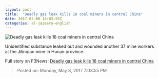 ```yaml
---
layout: post
title:  "Deadly gas leak kills 18 coal miners in central China"
date: 2017-05-08 14:03:55Z
categories: al-jazeera-english
---
```


![Deadly gas leak kills 18 coal miners in central China](http://www.aljazeera.com/mritems/Images/2017/5/8/edcc10326dc542ef9c2923c10a72e649_18.jpg)

Unidentified substance leaked out and wounded another 37 mine workers at the Jilinqiao mine in Hunan province.


Full story on F3News: [Deadly gas leak kills 18 coal miners in central China](http://www.f3nws.com/n/WmYFpF)

> Posted on: Monday, May 8, 2017 7:03:55 PM
